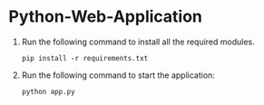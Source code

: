 # Python-Web-Application

1. Run the following command to install all the required modules.
	```
	pip install -r requirements.txt
	```

2. Run the following command to start the application:
	```
	python app.py
	```
